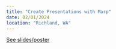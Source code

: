 ```yaml
---
title: "Create Presentations with Marp"
date: 02/01/2024
location: "Richland, WA"
---
```

[See slides/poster](https://simhydro.com/slides/2024-Marp.html)
